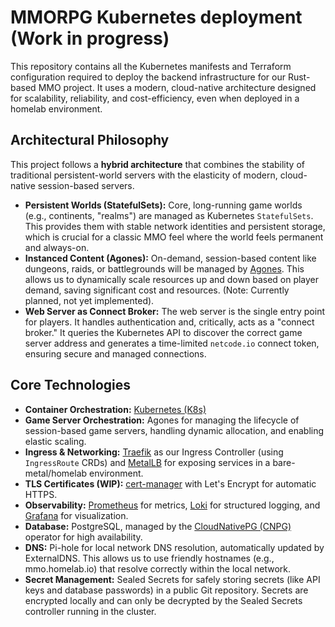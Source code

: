 # MMORPG Kubernetes deployment (Work in progress)

This repository contains all the Kubernetes manifests and Terraform configuration required to deploy the backend infrastructure for our Rust-based MMO project. It uses a modern, cloud-native architecture designed for scalability, reliability, and cost-efficiency, even when deployed in a homelab environment.

## Architectural Philosophy

This project follows a **hybrid architecture** that combines the stability of traditional persistent-world servers with the elasticity of modern, cloud-native session-based servers.

*   **Persistent Worlds (StatefulSets):** Core, long-running game worlds (e.g., continents, "realms") are managed as Kubernetes `StatefulSets`. This provides them with stable network identities and persistent storage, which is crucial for a classic MMO feel where the world feels permanent and always-on.
*   **Instanced Content (Agones):** On-demand, session-based content like dungeons, raids, or battlegrounds will be managed by [Agones](https://agones.dev/). This allows us to dynamically scale resources up and down based on player demand, saving significant cost and resources. (Note: Currently planned, not yet implemented).
*   **Web Server as Connect Broker:** The web server is the single entry point for players. It handles authentication and, critically, acts as a "connect broker." It queries the Kubernetes API to discover the correct game server address and generates a time-limited `netcode.io` connect token, ensuring secure and managed connections.

## Core Technologies

*   **Container Orchestration:** [Kubernetes (K8s)](https://kubernetes.io/)
*   **Game Server Orchestration:** Agones for managing the lifecycle of session-based game servers, handling dynamic allocation, and enabling elastic scaling.
*   **Ingress & Networking:** [Traefik](https://traefik.io/traefik/) as our Ingress Controller (using `IngressRoute` CRDs) and [MetalLB](https://metallb.universe.tf/) for exposing services in a bare-metal/homelab environment.
*   **TLS Certificates (WIP):** [cert-manager](https://cert-manager.io/) with Let's Encrypt for automatic HTTPS.
*   **Observability:** [Prometheus](https://prometheus.io/) for metrics, [Loki](https://grafana.com/oss/loki/) for structured logging, and [Grafana](https://grafana.com/oss/grafana/) for visualization.
*   **Database:** PostgreSQL, managed by the [CloudNativePG (CNPG)](https://cloudnative-pg.io/) operator for high availability.
*   **DNS:** Pi-hole for local network DNS resolution, automatically updated by ExternalDNS. This allows us to use friendly hostnames (e.g., mmo.homelab.io) that resolve correctly within the local network.
*   **Secret Management:** Sealed Secrets for safely storing secrets (like API keys and database passwords) in a public Git repository. Secrets are encrypted locally and can only be decrypted by the Sealed Secrets controller running in the cluster.

